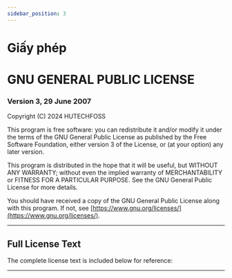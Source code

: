 ```yaml
---
sidebar_position: 3
---
```

# Giấy phép
# GNU GENERAL PUBLIC LICENSE

### Version 3, 29 June 2007

Copyright (C) 2024 HUTECHFOSS

This program is free software: you can redistribute it and/or modify it under the terms of the GNU General Public License as published by the Free Software Foundation, either version 3 of the License, or (at your option) any later version.

This program is distributed in the hope that it will be useful, but WITHOUT ANY WARRANTY; without even the implied warranty of MERCHANTABILITY or FITNESS FOR A PARTICULAR PURPOSE. See the GNU General Public License for more details.

You should have received a copy of the GNU General Public License along with this program. If not, see [https://www.gnu.org/licenses/](https://www.gnu.org/licenses/).

---

## Full License Text

The complete license text is included below for reference:

---


